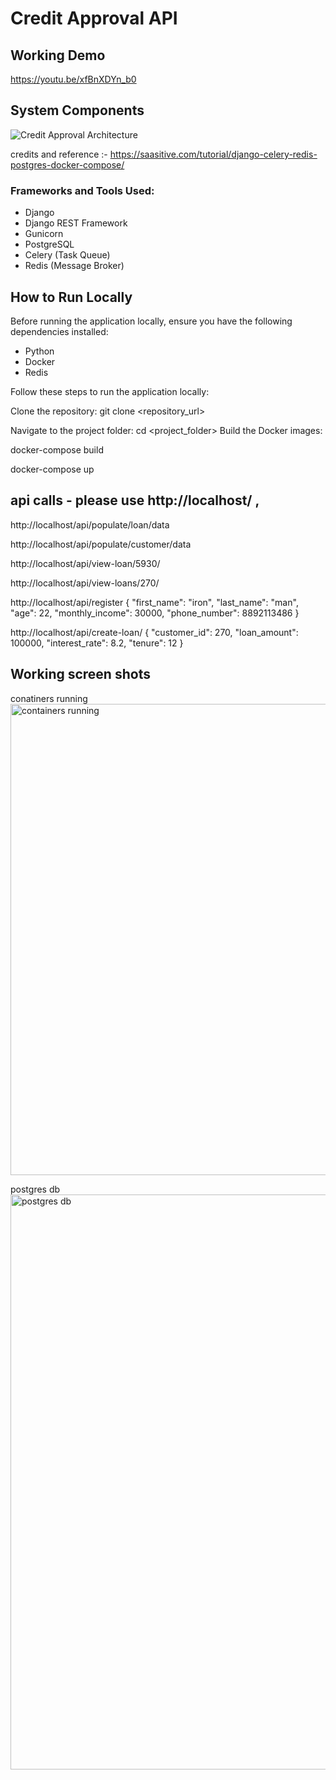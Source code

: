 # Credit Approval API
## Working Demo
https://youtu.be/xfBnXDYn_b0

## System Components

![Credit Approval Architecture](https://github.com/yashasbharadwaj1/Credit-approval-system/assets/71028991/011cee36-e514-4107-93e9-34048bfba8f1)

credits and reference :- https://saasitive.com/tutorial/django-celery-redis-postgres-docker-compose/

### Frameworks and Tools Used:
- Django
- Django REST Framework
- Gunicorn
- PostgreSQL
- Celery (Task Queue)
- Redis (Message Broker)

## How to Run Locally
Before running the application locally, ensure you have the following dependencies installed:
- Python
- Docker
- Redis

Follow these steps to run the application locally:

Clone the repository:
   git clone <repository_url>

Navigate to the project folder:
cd <project_folder>
Build the Docker images:

docker-compose build

docker-compose up

## api calls - please use http://localhost/ , 

http://localhost/api/populate/loan/data

http://localhost/api/populate/customer/data

http://localhost/api/view-loan/5930/

http://localhost/api/view-loans/270/

http://localhost/api/register 
{
    "first_name": "iron",
    "last_name": "man",
    "age": 22,
    "monthly_income": 30000,
    "phone_number": 8892113486
}


http://localhost/api/create-loan/
{
    "customer_id": 270,
    "loan_amount": 100000,
    "interest_rate": 8.2,
    "tenure": 12
}


## Working screen shots 

conatiners running
<img width="754" alt="containers running" src="https://github.com/yashasbharadwaj1/Credit-approval-system/assets/71028991/c36a7f17-035d-48c6-8fd4-bf5a92503b30">

postgres db 
<img width="920" alt="postgres db" src="https://github.com/yashasbharadwaj1/Credit-approval-system/assets/71028991/75558cc8-e217-4c83-9fae-11e63604cdbd">


